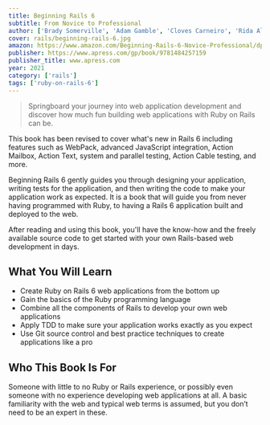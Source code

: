 ```yaml
---
title: Beginning Rails 6 
subtitle: From Novice to Professional
author: ['Brady Somerville', 'Adam Gamble', 'Cloves Carneiro', 'Rida Al Barazi']
cover: rails/beginning-rails-6.jpg
amazon: https://www.amazon.com/Beginning-Rails-6-Novice-Professional/dp/1484257154
publisher: https://www.apress.com/gp/book/9781484257159
publisher_title: www.apress.com
year: 2021
category: ['rails']
tags: ['ruby-on-rails-6']
---
```


> Springboard your journey into web application development and discover how much fun building web applications with Ruby on Rails can be.

This book has been revised to cover what's new in Rails 6 including features such as WebPack, advanced JavaScript integration, Action Mailbox, Action Text, system and parallel testing, Action Cable testing, and more.

Beginning Rails 6 gently guides you through designing your application, writing tests for the application, and then writing the code to make your application work as expected. It is a book that will guide you from never having programmed with Ruby, to having a Rails 6 application built and deployed to the web.

After reading and using this book, you'll have the know-how and the freely available source code to get started with your own Rails-based web development in days.

## What You Will Learn

- Create Ruby on Rails 6 web applications from the bottom up
- Gain the basics of the Ruby programming language
- Combine all the components of Rails to develop your own web applications
- Apply TDD to make sure your application works exactly as you expect  
- Use Git source control and best practice techniques to create applications like a pro

## Who This Book Is For

Someone with little to no Ruby or Rails experience, or possibly even someone with no experience developing web applications at all. A basic familiarity with the web and typical web terms is assumed, but you don’t need to be an expert in these.